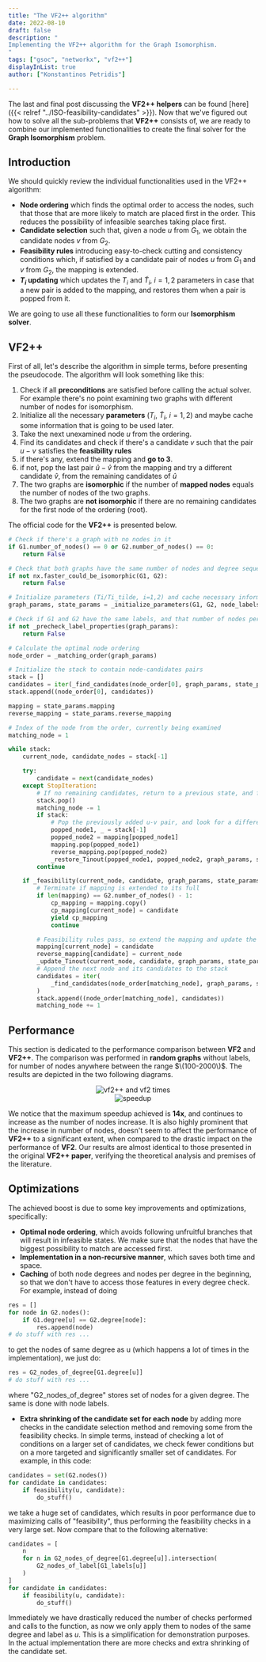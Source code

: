 ```yaml
---
title: "The VF2++ algorithm"
date: 2022-08-10
draft: false
description: "
Implementing the VF2++ algorithm for the Graph Isomorphism.
"
tags: ["gsoc", "networkx", "vf2++"]
displayInList: true
author: ["Konstantinos Petridis"]

---
```


The last and final post discussing the **VF2++ helpers** can be found [here]({{< relref "../ISO-feasibility-candidates" >}}).
Now that we've figured out how to solve all the sub-problems that **VF2++** consists of, we are ready to combine our
implemented functionalities to create the final solver for the **Graph Isomorphism** problem.

## Introduction

We should quickly review the individual functionalities used in the VF2++ algorithm:

- **Node ordering** which finds the optimal order to access the nodes, such that those that are more likely to match are placed first in the order. This reduces the possibility of infeasible searches taking place first.
- **Candidate selection** such that, given a node $u$ from $G_1$, we obtain the candidate nodes $v$ from $G_2$.
- **Feasibility rules** introducing easy-to-check cutting and consistency conditions which, if satisfied by a candidate pair of nodes $u$ from $G_1$ and $v$ from $G_2$, the mapping is extended.
- **$T_i$ updating** which updates the $T_i$ and $\tilde{T}_i$, $i=1,2$ parameters in case that a new pair is added to the mapping, and restores them when a pair is popped from it.

We are going to use all these functionalities to form our **Isomorphism solver**.

## VF2++

First of all, let's describe the algorithm in simple terms, before presenting the pseudocode. The algorithm will look something like this:

1. Check if all **preconditions** are satisfied before calling the actual solver. For example there's no point examining two graphs with different number of nodes for isomorphism.
2. Initialize all the necessary **parameters** ($T_i$, $\tilde{T}_i$, $i=1,2$) and maybe cache some information that is going to be used later.
3. Take the next unexamined node $u$ from the ordering.
4. Find its candidates and check if there's a candidate $v$ such that the pair $u-v$ satisfies the **feasibility rules**
5. if there's any, extend the mapping and **go to 3**.
6. if not, pop the last pair $\hat{u}-\hat{v}$ from the mapping and try a different candidate $\hat{v}$, from the remaining candidates of $\hat{u}$
7. The two graphs are **isomorphic** if the number of **mapped nodes** equals the number of nodes of the two graphs.
8. The two graphs are **not isomorphic** if there are no remaining candidates for the first node of the ordering (root).

The official code for the **VF2++** is presented below.

```python
# Check if there's a graph with no nodes in it
if G1.number_of_nodes() == 0 or G2.number_of_nodes() == 0:
    return False

# Check that both graphs have the same number of nodes and degree sequence
if not nx.faster_could_be_isomorphic(G1, G2):
    return False

# Initialize parameters (Ti/Ti_tilde, i=1,2) and cache necessary information about degree and labels
graph_params, state_params = _initialize_parameters(G1, G2, node_labels, default_label)

# Check if G1 and G2 have the same labels, and that number of nodes per label is equal between the two graphs
if not _precheck_label_properties(graph_params):
    return False

# Calculate the optimal node ordering
node_order = _matching_order(graph_params)

# Initialize the stack to contain node-candidates pairs
stack = []
candidates = iter(_find_candidates(node_order[0], graph_params, state_params))
stack.append((node_order[0], candidates))

mapping = state_params.mapping
reverse_mapping = state_params.reverse_mapping

# Index of the node from the order, currently being examined
matching_node = 1

while stack:
    current_node, candidate_nodes = stack[-1]

    try:
        candidate = next(candidate_nodes)
    except StopIteration:
        # If no remaining candidates, return to a previous state, and follow another branch
        stack.pop()
        matching_node -= 1
        if stack:
            # Pop the previously added u-v pair, and look for a different candidate _v for u
            popped_node1, _ = stack[-1]
            popped_node2 = mapping[popped_node1]
            mapping.pop(popped_node1)
            reverse_mapping.pop(popped_node2)
            _restore_Tinout(popped_node1, popped_node2, graph_params, state_params)
        continue

    if _feasibility(current_node, candidate, graph_params, state_params):
        # Terminate if mapping is extended to its full
        if len(mapping) == G2.number_of_nodes() - 1:
            cp_mapping = mapping.copy()
            cp_mapping[current_node] = candidate
            yield cp_mapping
            continue

        # Feasibility rules pass, so extend the mapping and update the parameters
        mapping[current_node] = candidate
        reverse_mapping[candidate] = current_node
        _update_Tinout(current_node, candidate, graph_params, state_params)
        # Append the next node and its candidates to the stack
        candidates = iter(
            _find_candidates(node_order[matching_node], graph_params, state_params)
        )
        stack.append((node_order[matching_node], candidates))
        matching_node += 1
```

## Performance

This section is dedicated to the performance comparison between **VF2** and **VF2++**. The comparison was performed in
**random graphs** without labels, for number of nodes anywhere between the range $\(100-2000\)$. The results are depicted
in the two following diagrams.

<center><img src="times.png" alt="vf2++ and vf2 times"/></center>
<center><img src="speedup.png" alt="speedup"/></center>

We notice that the maximum speedup achieved is **14x**, and continues to increase as the number of nodes increase.
It is also highly prominent that the increase in number of nodes, doesn't seem to affect the performance of **VF2++** to
a significant extent, when compared to the drastic impact on the performance of **VF2**. Our results are almost identical
to those presented in the original **VF2++ paper**, verifying the theoretical analysis and premises of the literature.

## Optimizations

The achieved boost is due to some key improvements and optimizations, specifically:

- **Optimal node ordering**, which avoids following unfruitful branches that will result in infeasible states. We make sure that the nodes that have the biggest possibility to match are accessed first.
- **Implementation in a non-recursive manner**, which saves both time and space.
- **Caching** of both node degrees and nodes per degree in the beginning, so that we don't have to access those features in every degree check. For example, instead of doing

```python
res = []
for node in G2.nodes():
    if G1.degree[u] == G2.degree[node]:
        res.append(node)
# do stuff with res ...
```

to get the nodes of same degree as u (which happens a lot of times in the implementation), we just do:

```python
res = G2_nodes_of_degree[G1.degree[u]]
# do stuff with res ...
```

where "G2_nodes_of_degree" stores set of nodes for a given degree. The same is done with node labels.

- **Extra shrinking of the candidate set for each node** by adding more checks in the candidate selection method and removing some from the feasibility checks. In simple terms, instead of checking a lot of conditions on a larger set of candidates, we check fewer conditions but on a more targeted and significantly smaller set of candidates.
  For example, in this code:

```python
candidates = set(G2.nodes())
for candidate in candidates:
    if feasibility(u, candidate):
        do_stuff()
```

we take a huge set of candidates, which results in poor performance due to maximizing calls of "feasibility", thus performing
the feasibility checks in a very large set. Now compare that to the following alternative:

```python
candidates = [
    n
    for n in G2_nodes_of_degree[G1.degree[u]].intersection(
        G2_nodes_of_label[G1_labels[u]]
    )
]
for candidate in candidates:
    if feasibility(u, candidate):
        do_stuff()
```

Immediately we have drastically reduced the number of checks performed and calls to the function, as now we only apply them to nodes of the same degree and label as $u$. This is a simplification for demonstration purposes. In the actual implementation there are more checks and extra shrinking of the candidate set.
